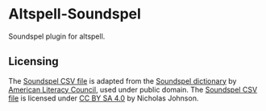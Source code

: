 # Altspell-Soundspel

Soundspel plugin for altspell.

## Licensing

The [Soundspel CSV file](/src/altspell_soundspel/data/soundspel-dict.csv) is adapted from the [Soundspel dictionary](https://github.com/AmericanLiteracy/soundSpel/blob/master/dictionaries/soundSpel/soundSpel.csv) by [American Literacy Council](https://americanliteracy.github.io/), used under public domain. The [Soundspel CSV file](/src/altspell_soundspel/data/soundspel-dict.csv) is licensed under [CC BY SA 4.0](/licenses/CC-BY-SA-4.0.txt) by Nicholas Johnson.
